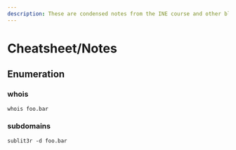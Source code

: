 ```yaml
---
description: These are condensed notes from the INE course and other blogs and articles.
---
```


# Cheatsheet/Notes

## Enumeration

### whois

```text
whois foo.bar
```

### subdomains

```text
sublit3r -d foo.bar
```

